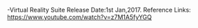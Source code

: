 -Virtual Reality Suite
Release Date:1st Jan,2017.
Reference Links:
https://www.youtube.com/watch?v=z7M1A5fyYGQ
